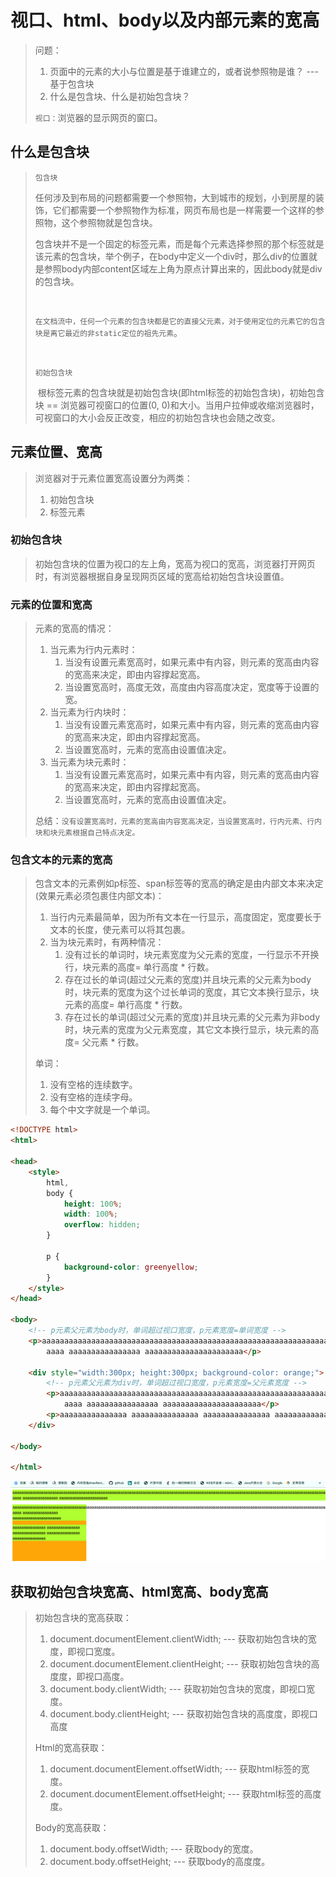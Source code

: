 # 视口、html、body以及内部元素的宽高

> 问题：
>
> 1. 页面中的元素的大小与位置是基于谁建立的，或者说参照物是谁？ --- 基于包含块
> 2. 什么是包含块、什么是初始包含块？
>
>  
>
> `视口：`浏览器的显示网页的窗口。

## 什么是包含块

> 
>
> `包含块`	
>
> ​		任何涉及到布局的问题都需要一个参照物，大到城市的规划，小到房屋的装饰，它们都需要一个参照物作为标准，网页布局也是一样需要一个这样的参照物，这个参照物就是包含块。
>
> ​		包含块并不是一个固定的标签元素，而是每个元素选择参照的那个标签就是该元素的包含块，举个例子，在body中定义一个div时，那么div的位置就是参照body内部content区域左上角为原点计算出来的，因此body就是div的包含块。
>
> ​		
>
> ​		`在文档流中，任何一个元素的包含块都是它的直接父元素，对于使用定位的元素它的包含块是离它最近的非static定位的祖先元素`。
>
> ​	
>
> `初始包含块`
>
> ​		根标签元素的包含块就是初始包含块(即html标签的初始包含块)，初始包含块 == 浏览器可视窗口的位置(0, 0)和大小。当用户拉伸或收缩浏览器时，可视窗口的大小会反正改变，相应的初始包含块也会随之改变。

## 元素位置、宽高

> 浏览器对于元素位置宽高设置分为两类：
>
> 1. 初始包含块
> 2. 标签元素

### 初始包含块

> ​		初始包含块的位置为视口的左上角，宽高为视口的宽高，浏览器打开网页时，有浏览器根据自身呈现网页区域的宽高给初始包含块设置值。

### 元素的位置和宽高

> 元素的宽高的情况：
>
> 1. 当元素为行内元素时：
>    1. 当没有设置元素宽高时，如果元素中有内容，则元素的宽高由内容的宽高来决定，即由内容撑起宽高。
>    2. 当设置宽高时，高度无效，高度由内容高度决定，宽度等于设置的宽。
> 2. 当元素为行内块时：
>    1. 当没有设置元素宽高时，如果元素中有内容，则元素的宽高由内容的宽高来决定，即由内容撑起宽高。
>    2. 当设置宽高时，元素的宽高由设置值决定。
> 3. 当元素为块元素时：
>    1. 当没有设置元素宽高时，如果元素中有内容，则元素的宽高由内容的宽高来决定，即由内容撑起宽高。
>    2. 当设置宽高时，元素的宽高由设置值决定。
>
> 总结：`没有设置宽高时，元素的宽高由内容宽高决定，当设置宽高时，行内元素、行内块和块元素根据自己特点决定。`

### 包含文本的元素的宽高

> ​		包含文本的元素例如p标签、span标签等的宽高的确定是由内部文本来决定(效果元素必须包裹住内部文本)：
>
> 1. 当行内元素最简单，因为所有文本在一行显示，高度固定，宽度要长于文本的长度，使元素可以将其包裹。
> 2. 当为块元素时，有两种情况：
>    1. 没有过长的单词时，块元素宽度为父元素的宽度，一行显示不开换行，块元素的高度= 单行高度 * 行数。
>    2. 存在过长的单词(超过父元素的宽度)并且块元素的父元素为body时，块元素的宽度为这个过长单词的宽度，其它文本换行显示，块元素的高度= 单行高度 * 行数。
>    3. 存在过长的单词(超过父元素的宽度)并且块元素的父元素为非body时，块元素的宽度为父元素宽度，其它文本换行显示，块元素的高度= 父元素 * 行数。
>
> 单词：
>
> 1. 没有空格的连续数字。
> 2. 没有空格的连续字母。
> 3. 每个中文字就是一个单词。

```html
<!DOCTYPE html>
<html>

<head>
    <style>
        html,
        body {
            height: 100%;
            width: 100%;
            overflow: hidden;
        }

        p {
            background-color: greenyellow;
        }
    </style>
</head>

<body>
    <!-- p元素父元素为body时，单词超过视口宽度，p元素宽度=单词宽度 -->
    <p>aaaaaaaaaaaaaaaaaaaaaaaaaaaaaaaaaaaaaaaaaaaaaaaaaaaaaaaaaaaaaaaaaaaaaaaaaaaaaaaaaaaaaaaaaaaaaaaaaaaaaaaaaaaaaaaaaaaaaaaaaaaaaaaaaaaaaaaaaaaaaaaaaaaaaaaaaaaaaaaaaaaaaaaaaaaaaaaaaaaaaaaaaaaaaaaaaaaaaaaaaaaaaaaaaaaaaaaaaaaaaaaaaaaaaaaaaaaaaaaaaaaaaaaaaaaaaaaaaaaaaaaaaaaaaaaaaaaaaaaaaaaaaaaa
        aaaa aaaaaaaaaaaaaaaa aaaaaaaaaaaaaaaaaaaaaa</p>

    <div style="width:300px; height:300px; background-color: orange;">
        <!-- p元素父元素为div时，单词超过视口宽度，p元素宽度=父元素宽度 -->
        <p>aaaaaaaaaaaaaaaaaaaaaaaaaaaaaaaaaaaaaaaaaaaaaaaaaaaaaaaaaaaaaaaaaaaaaaaaaaaaaaaaaaaaaaaaaaaaaaaaaaaaaaaaaaaaaaaaaaaaaaaaaaaaaaaaaaaaaaaaaaaaaaaaaaaaaaaaaaaaaaaaaaaaaaaaaaaaaaaaaaaaaaaaaaaaaaaaaaaaaaaaaaaaaaaaaaaaaaaaaaaaaaaaaaaaaaaaaaaaaaaaaaaaaaaaaaaaaaaaaaaaaaaaaaaaaaaaaaaaaaaaaaaaaaaa
            aaaa aaaaaaaaaaaaaaaa aaaaaaaaaaaaaaaaaaaaaa</p>
        <p>aaaaaaaaaaaaaaa aaaaaaaaaaaaaaa aaaaaaaaaaaaaaa aaaaaaaaaaaaaaa aaaaaaaaaaaaaaa</p>
    </div>

</body>

</html>
```

![image-20201211230008478](media/视口、html、body以及内部元素的宽高/image-20201211230008478.png)



## 获取初始包含块宽高、html宽高、body宽高

> 初始包含块的宽高获取：
>
> 1. document.documentElement.clientWidth; --- 获取初始包含块的宽度，即视口宽度。
> 2. document.documentElement.clientHeight; --- 获取初始包含块的高度度，即视口高度。
> 3. document.body.clientWidth; --- 获取初始包含块的宽度，即视口宽度。
> 4. document.body.clientHeight; --- 获取初始包含块的高度度，即视口高度
>
> Html的宽高获取：
>
> 1. document.documentElement.offsetWidth; --- 获取html标签的宽度。
> 2. document.documentElement.offsetHeight; --- 获取html标签的高度度。
>
> Body的宽高获取：
>
> 1. document.body.offsetWidth; --- 获取body的宽度。
> 2. document.body.offsetHeight; --- 获取body的高度度。